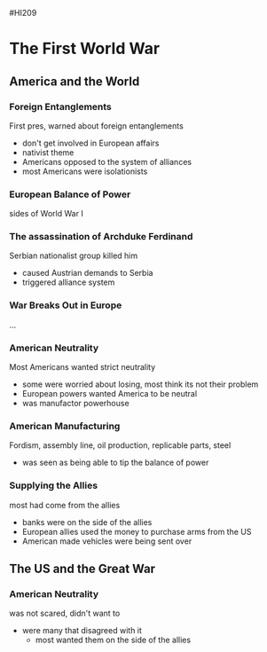 #HI209 

# The First World War

## America and the World

### Foreign Entanglements

First pres, warned about foreign entanglements
- don't get involved in European affairs
- nativist theme
- Americans opposed to the system of alliances
- most Americans were isolationists

### European Balance of Power

sides of World War I

### The assassination of Archduke Ferdinand

Serbian nationalist group killed him
- caused Austrian demands to Serbia
- triggered alliance system

### War Breaks Out in Europe

...

### American Neutrality

Most Americans wanted strict neutrality
- some were worried about losing, most think its not their problem
- European powers wanted America to be neutral
- was manufactor powerhouse

### American Manufacturing

Fordism, assembly line, oil production, replicable parts, steel
- was seen as being able to tip the balance of power

### Supplying the Allies

most had come from the allies
- banks were on the side of the allies
- European allies used the money to purchase arms from the US
- American made vehicles were being sent over

## The US and the Great War

### American Neutrality

was not scared, didn't want to
- were many that disagreed with it 
	- most wanted them on the side of the allies
